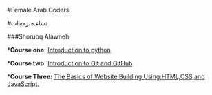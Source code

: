 #Female Arab Coders
 
 
 #نساء مبرمجات

###Shoruoq Alawneh


*__Course one:__
    [Introduction to python](https://l.facebook.com/l.php?u=https%3A%2F%2Fwww.udemy.com%2Fcourse%2Fintroduction-to-python%2F%3Ffbclid%3DIwAR0TAKCZrpAnuMCwhWLAgkfQpmLs0AvZ7tgubzYUmaqaVDYtZvEHe9Bkp1I&h=AT3O7qOk8bnPmbxEsYZ6E_ISq_eA9gDtyo0NtDsyNmgQIuAkBXRDbw0A0ehjz4TictZfXpXCSP2HAmyJHMgKddmnL2izWA8v5-0O4HcG0GoBrKr-2ODAsnDtyIYp8a1JXq-c)

*__Course two:__
   [Introduction to Git and GitHub](https://l.facebook.com/l.php?u=https%3A%2F%2Fwww.udemy.com%2Fcourse%2Fintroduction-to-git-and-github%2F%3Ffbclid%3DIwAR0wLLkijxJdQuiWrWGpY0P--xrEeZw3w6VGgT87ceyDlU3HIDC3dpAvTj0&h=AT3O7qOk8bnPmbxEsYZ6E_ISq_eA9gDtyo0NtDsyNmgQIuAkBXRDbw0A0ehjz4TictZfXpXCSP2HAmyJHMgKddmnL2izWA8v5-0O4HcG0GoBrKr-2ODAsnDtyIYp8a1JXq-c)

*__Course Three:__
   [The Basics of Website Building Using:HTML,CSS,and JavaScript.](https://l.facebook.com/l.php?u=https%3A%2F%2Fwww.udemy.com%2Fcourse%2Fhtml-css-javascript-arabic%2F%3Ffbclid%3DIwAR0jkMexuPdNcFcldQb3xTyxuggRe6hhvjCWFIX-HSuQTODHcu6z32Ma6lU&h=AT3O7qOk8bnPmbxEsYZ6E_ISq_eA9gDtyo0NtDsyNmgQIuAkBXRDbw0A0ehjz4TictZfXpXCSP2HAmyJHMgKddmnL2izWA8v5-0O4HcG0GoBrKr-2ODAsnDtyIYp8a1JXq-c)
